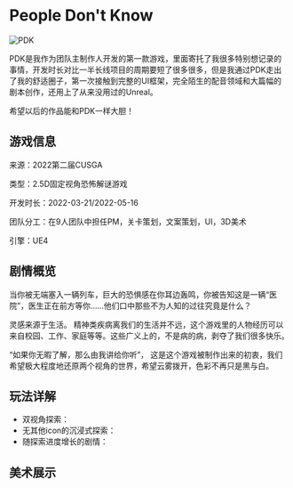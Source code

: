 # **People Don't Know**

![PDK](https://s2.loli.net/2022/09/22/2BXHWed8Dyr9h4z.png)

PDK是我作为团队主制作人开发的第一款游戏，里面寄托了我很多特别想记录的事情，开发时长对比一半长线项目的周期要短了很多很多，但是我通过PDK走出了我的舒适圈子，第一次接触到完整的UI框架，完全陌生的配音领域和大篇幅的剧本创作，还用上了从来没用过的Unreal。

希望以后的作品能和PDK一样大胆！

## 游戏信息

来源：2022第二届CUSGA

类型：2.5D固定视角恐怖解谜游戏

开发时长：2022-03-21/2022-05-16

团队分工：在9人团队中担任PM，关卡策划，文案策划，UI，3D美术

引擎：UE4

## 剧情概览

当你被无端塞入一辆列车，巨大的恐惧感在你耳边轰鸣，你被告知这是一辆“医院”，医生正在前方等你……他们口中那些不为人知的过往究竟是什么？

灵感来源于生活。
精神类疾病离我们的生活并不远，这个游戏里的人物经历可以来自校园、工作、家庭等等。这些广义上的，不是病的病，剥夺了我们很多快乐。

“如果你无暇了解，那么由我讲给你听”，
这是这个游戏被制作出来的初衷，我们希望极大程度地还原两个视角的世界，希望云雾拨开，色彩不再只是黑与白。

## 玩法详解

- 双视角探索：
- 无其他icon的沉浸式探索：
- 随探索进度增长的剧情：

## 美术展示



